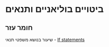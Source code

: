 # ביטויים בוליאניים ותנאים 

## חומר עזר
שיעור בנושא משפטי תנאי - 
[If statements](https://learn.arcade.academy/en/latest/chapters/10_if_statements/if_statements.html)



